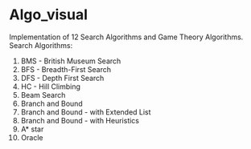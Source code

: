 # Algo_visual
Implementation of 12 Search Algorithms and Game Theory Algorithms.
Search Algorithms:
1. BMS - British Museum Search
2. BFS - Breadth-First Search
3. DFS - Depth First Search
4. HC - Hill Climbing
5. Beam Search
6. Branch and Bound
7. Branch and Bound - with Extended List
8. Branch and Bound - with Heuristics
9. A* star
10. Oracle 
